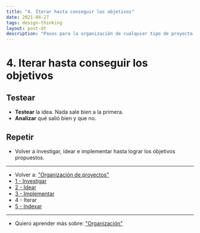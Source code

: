 ```yaml
---
title: "4. Iterar hasta conseguir los objetivos"
date: 2021-04-27
tags: design-thinking
layout: post-dt
description: "Pasos para la organización de cualquier tipo de proyecto."
---
```


# 4. Iterar hasta conseguir los objetivos

## Testear

- **Testear** la idea. Nada sale bien a la primera.
- **Analizar** qué salió bien y que no.

## Repetir

- Volver a investigar, idear e implementar hasta lograr los objetivos propuestos.

***

- Volver a: ["Organización de proyectos"](organizar-proyectos-0)
- [1 - Investigar](organizar-proyectos-1)
- [2 - Idear](organizar-proyectos-2)
- [3 - Implementar](organizar-proyectos-3)
- 4 - Iterar
- [5 - Indexar](organizar-proyectos-5)

***

- Quiero aprender más sobre: ["Organización"](../00/)
